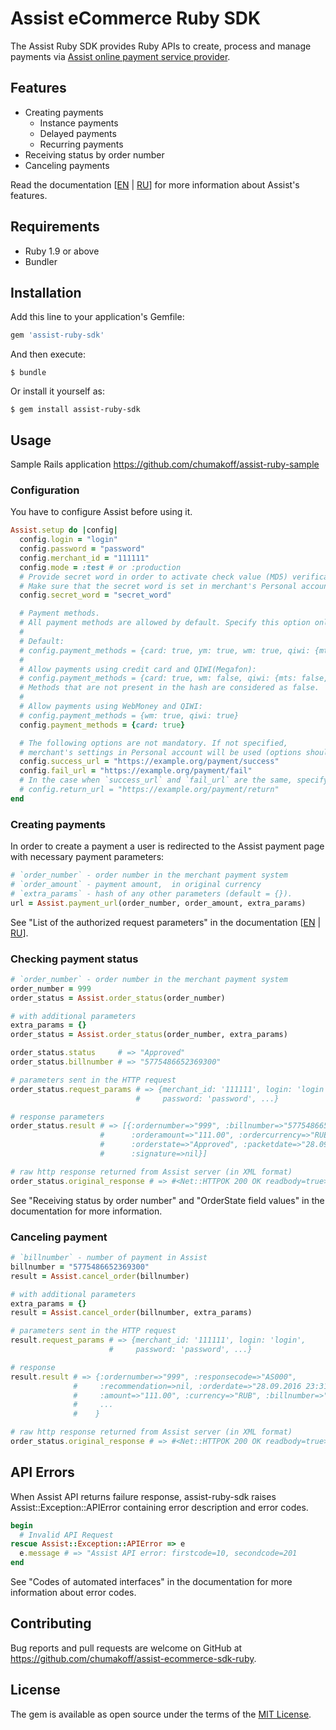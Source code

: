 # Assist eCommerce Ruby SDK

The Assist Ruby SDK provides Ruby APIs to create, process and manage payments via [Assist online payment service provider](http://www.assist.ru/).

## Features

* Creating payments
  * Instance payments
  * Delayed payments
  * Recurring payments
* Receiving status by order number
* Canceling payments

Read the documentation [[EN](http://www.assist.ru/files/TechNEW_ENG.pdf) | [RU](http://www.assist.ru/files/TechNew.pdf)] for more information about Assist's features.

## Requirements

- Ruby 1.9 or above
- Bundler

## Installation

Add this line to your application's Gemfile:

```ruby
gem 'assist-ruby-sdk'
```

And then execute:

    $ bundle

Or install it yourself as:

    $ gem install assist-ruby-sdk

## Usage

Sample Rails application <https://github.com/chumakoff/assist-ruby-sample>

### Configuration

You have to configure Assist before using it.

```ruby
Assist.setup do |config|
  config.login = "login"
  config.password = "password"
  config.merchant_id = "111111"
  config.mode = :test # or :production
  # Provide secret word in order to activate check value (MD5) verification.
  # Make sure that the secret word is set in merchant's Personal account settings.
  config.secret_word = "secret_word"

  # Payment methods.
  # All payment methods are allowed by default. Specify this option only if you need to limit them.
  #
  # Default:
  # config.payment_methods = {card: true, ym: true, wm: true, qiwi: {mts: true, megafon: true, beeline: true, tele2: true}}
  #
  # Allow payments using credit card and QIWI(Megafon):
  # config.payment_methods = {card: true, wm: false, qiwi: {mts: false, megafon: true}}
  # Methods that are not present in the hash are considered as false.
  #
  # Allow payments using WebMoney and QIWI:
  # config.payment_methods = {wm: true, qiwi: true}
  config.payment_methods = {card: true}

  # The following options are not mandatory. If not specified,
  # merchant's settings in Personal account will be used (options should be enabled)
  config.success_url = "https://example.org/payment/success"
  config.fail_url = "https://example.org/payment/fail"
  # In the case when `success_url` and `fail_url` are the same, specify `return_url` instead.
  # config.return_url = "https://example.org/payment/return"
end
```

### Creating payments

In order to create a payment a user is redirected to the Assist payment page with necessary payment parameters:

```ruby
# `order_number` - order number in the merchant payment system
# `order_amount` - payment amount,  in original currency
# `extra_params` - hash of any other parameters (default = {}).
url = Assist.payment_url(order_number, order_amount, extra_params)
```
See "List of the authorized request parameters" in the documentation [[EN](http://www.assist.ru/files/TechNEW_ENG.pdf) | [RU](http://www.assist.ru/files/TechNew.pdf)].

### Checking payment status

```ruby
# `order_number` - order number in the merchant payment system
order_number = 999
order_status = Assist.order_status(order_number)

# with additional parameters
extra_params = {}
order_status = Assist.order_status(order_number, extra_params)

order_status.status     # => "Approved"
order_status.billnumber # => "5775486652369300"

# parameters sent in the HTTP request
order_status.request_params # => {merchant_id: '111111', login: 'login',
                            #     password: 'password', ...}

# response parameters
order_status.result # => [{:ordernumber=>"999", :billnumber=>"5775486652369300",
                    #      :orderamount=>"111.00", :ordercurrency=>"RUB",
                    #      :orderstate=>"Approved", :packetdate=>"28.09.2016 23:32",
                    #      :signature=>nil}]

# raw http response returned from Assist server (in XML format)
order_status.original_response # => #<Net::HTTPOK 200 OK readbody=true>
```

See "Receiving status by order number" and "OrderState field values" in the documentation for more information.

### Canceling payment

```ruby
# `billnumber` - number of payment in Assist
billnumber = "5775486652369300"
result = Assist.cancel_order(billnumber)

# with additional parameters
extra_params = {}
result = Assist.cancel_order(billnumber, extra_params)

# parameters sent in the HTTP request
result.request_params # => {merchant_id: '111111', login: 'login',
                      #     password: 'password', ...}

# response
result.result # => {:ordernumber=>"999", :responsecode=>"AS000",
              #     :recommendation=>nil, :orderdate=>"28.09.2016 23:31:00",
              #     :amount=>"111.00", :currency=>"RUB", :billnumber=>"5775486652369300",
              #     ...
              #    }

# raw http response returned from Assist server (in XML format)
order_status.original_response # => #<Net::HTTPOK 200 OK readbody=true>
```

## API Errors

When Assist API returns failure response, assist-ruby-sdk raises Assist::Exception::APIError containing error description and error codes.

```ruby
begin
  # Invalid API Request
rescue Assist::Exception::APIError => e
  e.message # => "Assist API error: firstcode=10, secondcode=201
end
```

See "Codes of automated interfaces" in the documentation for more information about error codes.

## Contributing

Bug reports and pull requests are welcome on GitHub at https://github.com/chumakoff/assist-ecommerce-sdk-ruby.

## License

The gem is available as open source under the terms of the [MIT License](http://opensource.org/licenses/MIT).